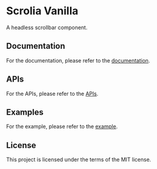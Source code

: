 # Scrolia Vanilla

A headless scrollbar component.

## Documentation

For the documentation,
please refer to the [documentation](./docs/README.md).

## APIs

For the APIs,
please refer to the [APIs](./apis/README.md).

## Examples

For the example,
please refer to the [example](./example).

## License

This project is licensed under the terms of the MIT license.
